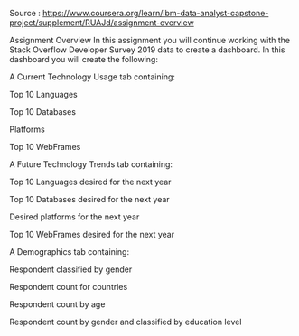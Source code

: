 Source : https://www.coursera.org/learn/ibm-data-analyst-capstone-project/supplement/RUAJd/assignment-overview

Assignment Overview
In this assignment you will continue working with the Stack Overflow Developer Survey 2019 data to create a dashboard. In this dashboard you will create the following:

A Current Technology Usage tab containing:

Top 10 Languages

Top 10 Databases

Platforms

Top 10 WebFrames

A Future Technology Trends tab containing:

Top 10 Languages desired for the next year

Top 10 Databases desired
 for the next year

Desired platforms
 for the next year

Top 10 WebFrames desired for the next year

A Demographics tab containing:

Respondent classified by gender

Respondent count for countries

Respondent count by age

Respondent count by gender and classified by education level
